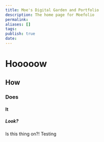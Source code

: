 ```yaml
---
title: Moe's Digital Garden and Portfolio
description: The home page for Moefolio
permalink: 
aliases: []
tags: 
publish: true
date:
---
```

# Hooooow
## How

### Does

#### It

##### Look?

Is this thing on?! Testing